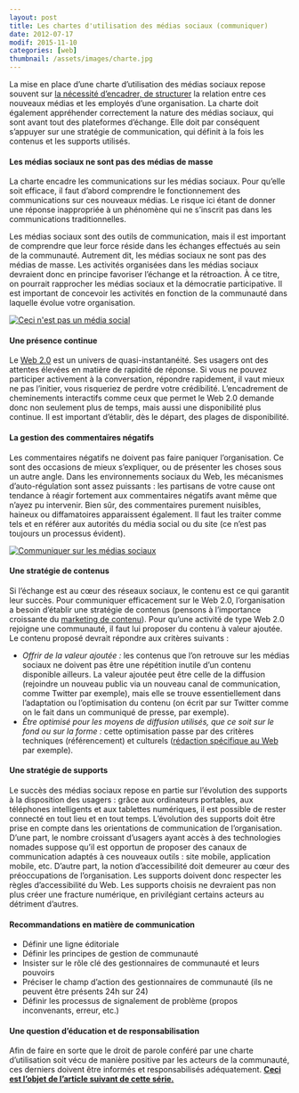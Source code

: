 ```yaml
---
layout: post
title: Les chartes d'utilisation des médias sociaux (communiquer)
date: 2012-07-17
modif: 2015-11-10
categories: [web]
thumbnail: /assets/images/charte.jpg
---
```


La mise en place d’une charte d’utilisation des médias sociaux repose souvent sur [la nécessité d’encadrer, de structurer](chartes-encadrer) la relation entre ces nouveaux médias et les employés d’une organisation. La charte doit également appréhender correctement la nature des médias sociaux, qui sont avant tout des plateformes d’échange. Elle doit par conséquent s’appuyer sur une stratégie de communication, qui définit à la fois les contenus et les supports utilisés.

#### Les médias sociaux ne sont pas des médias de masse

La charte encadre les communications sur les médias sociaux. Pour qu’elle soit efficace, il faut d’abord comprendre le fonctionnement des communications sur ces nouveaux médias. Le risque ici étant de donner une réponse inappropriée à un phénomène qui ne s’inscrit pas dans les communications traditionnelles.

Les médias sociaux sont des outils de communication, mais il est important de comprendre que leur force réside dans les échanges effectués au sein de la communauté. Autrement dit, les médias sociaux ne sont pas des médias de masse.
Les activités organisées dans les médias sociaux devraient donc en principe favoriser l’échange et la rétroaction. À ce titre, on pourrait rapprocher les médias sociaux et la démocratie participative.
Il est important de concevoir les activités en fonction de la communauté dans laquelle évolue votre organisation.

[![Ceci n'est pas un média social](../i2.wp.com/www.christianamauger.com/wp-content/uploads/2012/07/cecinestpasunmediasocial5a82.jpg?resize=544%2C408&ssl=1)](../i2.wp.com/www.christianamauger.com/wp-content/uploads/2012/07/cecinestpasunmediasocialeb45.jpg?ssl=1)

#### Une présence continue

Le [Web 2.0](les-differentes-facettes-du-web-2-0.html) est un univers de quasi-instantanéité. Ses usagers ont des attentes élevées en matière de rapidité de réponse. Si vous ne pouvez participer activement à la conversation, répondre rapidement, il vaut mieux ne pas l’initier, vous risqueriez de perdre votre crédibilité.
L’encadrement de cheminements interactifs comme ceux que permet le Web 2.0 demande donc non seulement plus de temps, mais aussi une disponibilité plus continue.
Il est important d’établir, dès le départ, des plages de disponibilité.

#### La gestion des commentaires négatifs

Les commentaires négatifs ne doivent pas faire paniquer l’organisation. Ce sont des occasions de mieux s’expliquer, ou de présenter les choses sous un autre angle. Dans les environnements sociaux du Web, les mécanismes d’auto-régulation sont assez puissants : les partisans de votre cause ont tendance à réagir fortement aux commentaires négatifs avant même que n’ayez pu intervenir.
Bien sûr, des commentaires purement nuisibles, haineux ou diffamatoires apparaissent également. Il faut les traiter comme tels et en référer aux autorités du média social ou du site (ce n’est pas toujours un processus évident).

[![Communiquer sur les médias sociaux](../i2.wp.com/www.christianamauger.com/wp-content/uploads/2012/07/3184988008_7ecba972e2_b50d5.jpg?resize=544%2C362&ssl=1)](../i2.wp.com/www.christianamauger.com/wp-content/uploads/2012/07/3184988008_7ecba972e2_beb45.jpg?ssl=1)

#### Une stratégie de contenus

Si l’échange est au cœur des réseaux sociaux, le contenu est ce qui garantit leur succès. Pour communiquer efficacement sur le Web 2.0, l’organisation a besoin d’établir une stratégie de contenus (pensons à l’importance croissante du [marketing de contenu](le-marketing-de-contenu-est-roi.html)).
Pour qu’une activité de type Web 2.0 rejoigne une communauté, il faut lui proposer du contenu à valeur ajoutée. Le contenu proposé devrait répondre aux critères suivants :

- _Offrir de la valeur ajoutée :_ les contenus que l’on retrouve sur les médias sociaux ne doivent pas être une répétition inutile d’un contenu disponible ailleurs. La valeur ajoutée peut être celle de la diffusion (rejoindre un nouveau public via un nouveau canal de communication, comme Twitter par exemple), mais elle se trouve essentiellement dans l’adaptation ou l’optimisation du contenu (on écrit par sur Twitter comme on le fait dans un communiqué de presse, par exemple).
- _Être optimisé pour les moyens de diffusion utilisés, que ce soit sur le fond ou sur la forme :_ cette optimisation passe par des critères techniques (référencement) et culturels ([rédaction spécifique au Web](ecrire-pour-le-web-ciblage-structure-et-personnalisation.html) par exemple).

#### Une stratégie de supports

Le succès des médias sociaux repose en partie sur l’évolution des supports à la disposition des usagers : grâce aux ordinateurs portables, aux téléphones intelligents et aux tablettes numériques, il est possible de rester connecté en tout lieu et en tout temps.
L’évolution des supports doit être prise en compte dans les orientations de communication de l’organisation.
D’une part, le nombre croissant d’usagers ayant accès à des technologies nomades suppose qu’il est opportun de proposer des canaux de communication adaptés à ces nouveaux outils : site mobile, application mobile, etc.
D’autre part, la notion d’accessibilité doit demeurer au cœur des préoccupations de l’organisation. Les supports doivent donc respecter les règles d’accessibilité du Web. Les supports choisis ne devraient pas non plus créer une fracture numérique, en privilégiant certains acteurs au détriment d’autres.

#### Recommandations en matière de communication

- Définir une ligne éditoriale
- Définir les principes de gestion de communauté
- Insister sur le rôle clé des gestionnaires de communauté et leurs pouvoirs
- Préciser le champ d’action des gestionnaires de communauté (ils ne peuvent être présents 24h sur 24)
- Définir les processus de signalement de problème (propos inconvenants, erreur, etc.)

#### Une question d’éducation et de responsabilisation

Afin de faire en sorte que le droit de parole conféré par une charte d’utilisation soit vécu de manière positive par les acteurs de la communauté, ces derniers doivent être informés et responsabilisés adéquatement. **[Ceci est l’objet de l’article suivant de cette série.](chartes-eduquer)**
